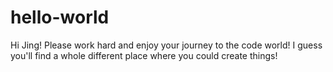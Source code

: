 # hello-world


Hi Jing!
Please work hard and enjoy your journey to the code world!
I guess you'll find a whole different place where you could create things!
